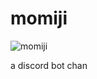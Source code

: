 # momiji

![momiji](https://user-images.githubusercontent.com/114195789/212065254-6794482d-2356-4112-bf1d-dbfc177f5143.png)

a discord bot chan
